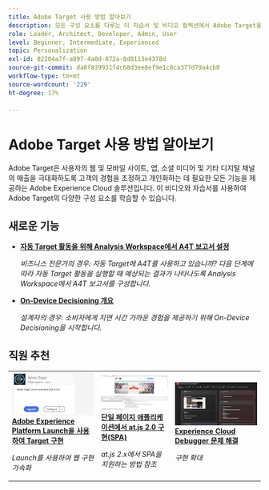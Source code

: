 ```yaml
---
title: Adobe Target 사용 방법 알아보기
description: 모든 구성 요소를 다루는 이 자습서 및 비디오 컬렉션에서 Adobe Target을 사용하는 방법을 알아봅니다. Adobe Target의 강력한 기능을 효과적으로 사용합니다.
role: Leader, Architect, Developer, Admin, User
level: Beginner, Intermediate, Experienced
topic: Personalization
exl-id: 02204a7f-a897-4a0d-872a-8d8113e4378d
source-git-commit: da8f839931f4c68d3ee8ef9e1c8ca377d79a4cb0
workflow-type: tm+mt
source-wordcount: '229'
ht-degree: 17%

---
```


# Adobe Target 사용 방법 알아보기

Adobe Target은 사용자의 웹 및 모바일 사이트, 앱, 소셜 미디어 및 기타 디지털 채널의 매출을 극대화하도록 고객의 경험을 조정하고 개인화하는 데 필요한 모든 기능을 제공하는 Adobe Experience Cloud 솔루션입니다. 이 비디오와 자습서를 사용하여 Adobe Target의 다양한 구성 요소를 학습할 수 있습니다.

<div id="whats-new-section">

## 새로운 기능

* **[자동 Target 활동을 위해 Analysis Workspace에서 A4T 보고서 설정](integrations/set-up-a4t-reports-in-analysis-workspace-for-auto-target-activities.md)**

   *비즈니스 전문가의 경우: 자동 Target에 A4T를 사용하고 있습니까? 다음 단계에 따라 자동 Target 활동을 실행할 때 예상되는 결과가 나타나도록 Analysis Workspace에서 A4T 보고서를 구성합니다.*
* **[On-Device Decisioning 개요](implementation/on-device-decisioning-overview.md)**

   *설계자의 경우: 소비자에게 지연 시간 가까운 경험을 제공하기 위해 On-Device Decisioning을 시작합니다.*
<!-- * **[Use the Recommendations API (Tutorial)](recommendations-api-tutorial/recs-api-overview.md)**
    *For developers: Get hands-on practice using the [!DNL Recommendations] APIs to configure and manage [!DNL Recommendations] catalogs and custom criteria, and more.*-->

<!--* **[Implement Adobe Target with Adobe Mobile Services SDK v4 for Android (Tutorial)](mobile-v4/overview.md)**
    *For developers who are already using Adobe Mobile Services SDK v4: learn how to start personalizing app experiences with Adobe Target. These steps are provided as legacy user support.*<!-- Concepts learned here are also applicable to Adobe Experience Platform Mobile SDK (v5).-->

<!--* **[Use Recommendations Offers (Video)](recommendations/use-recommendations-offers.md)**
    *For all Target Users: Learn how to use product recommendations in A/B and Experience Targeting Activities.*-->

<!--
* **[Create a Recommendations Activity (Video)](recommendations/create-a-recommendations-activity.md)**
    <br>
    *Recommend products to your customers at scale with this Premium feature.* -->


</div>

<div id="recs-overview-body-1"></div>
<div id="recs-overview-body-2"></div>
<div id="recs-overview-body-3"></div>
<div id="recs-overview-body-4"></div>
<div id="recs-overview-body-5"></div>
<div id="recs-overview-body-6"></div>

<div id="staff-picks-section">

## 직원 추천

<table>
<tr>
  <td>
    <a href="https://experienceleague.adobe.com/docs/launch-learn/implementing-in-websites-with-launch/implement-solutions/target.html?lang=en">
      <img alt="Adobe Experience Platform Launch을 사용하여 Target 구현" src="assets/launch_referencearchitectureguides.png" />
    </a>
    <div>
      <a href="https://experienceleague.adobe.com/docs/launch-learn/implementing-in-websites-with-launch/implement-solutions/target.html?lang=en">
    <strong>Adobe Experience Platform Launch을 사용하여 Target 구현</strong>
    </a>
    </div>
    <p>
    <em>Launch를 사용하여 웹 구현 가속화</em>
    <p>
  </td>
  <td>
    <a href="implementation/implement-atjs-20-in-a-single-page-application.md">
      <img alt="단일 페이지 애플리케이션에서 at.js 2.0 구현(SPA)" src="assets/implementing_adobetargetsatjs20inasinglepageapplicationspa.png" />
    </a>
    <div>
      <a href="implementation/implement-atjs-20-in-a-single-page-application.md">
    <strong>단일 페이지 애플리케이션에서 at.js 2.0 구현(SPA)</strong>
    </a>
    </div>
    <p>
    <em>at.js 2.x에서 SPA을 지원하는 방법 참조</em>
    <p>
  </td>
  <td>
    <a href="troubleshooting/troubleshoot-with-the-experience-cloud-debugger.md">
      <img alt="Experience Cloud Debugger 문제 해결" src="assets/using_the_experienceclouddebuggerwithadobetarget.png" />
    </a>
    <div>
      <a href="troubleshooting/troubleshoot-with-the-experience-cloud-debugger.md">
    <strong>Experience Cloud Debugger 문제 해결</strong>
    </a>
    </div>
    <p>
    <em>구현 확대</em>
    <p>
  </td>
</tr>
</table>
</div>
